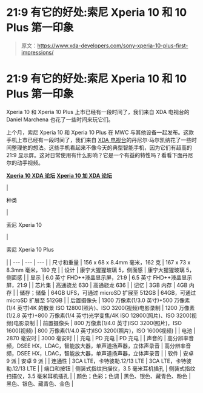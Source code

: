 # 21:9 有它的好处:索尼 Xperia 10 和 10 Plus 第一印象

> 原文：<https://www.xda-developers.com/sony-xperia-10-plus-first-impressions/>

# 21:9 有它的好处:索尼 Xperia 10 和 10 Plus 第一印象

Xperia 10 和 Xperia 10 Plus 上市已经有一段时间了，我们来自 XDA 电视台的 Daniel Marchena 也花了一些时间来玩它们。

上个月，索尼 Xperia 10 和 Xperia 10 Plus 在 MWC 与其他设备一起发布。这款手机上市已经有一段时间了，我们来自 [XDA 电视台](https://www.youtube.com/user/xdadevelopers?sub_confirmation=1)的丹尼尔·马尔凯纳花了一些时间整理他的想法。这些手机看起来不像今天的典型智能手机，因为它们有超高的 21:9 显示屏。这对日常使用有什么影响？它是一个有益的特性吗？看看下面丹尼尔的动手视频。

[**Xperia 10 XDA 论坛**](https://forum.xda-developers.com/xperia-10) [**Xperia 10 加 XDA 论坛**](https://forum.xda-developers.com/10-plus)

| 

种类

 | 

索尼 Xperia 10

 | 

索尼 Xperia 10 Plus

 |
| --- | --- | --- |
| 尺寸和重量 | 156 x 68 x 8.4mm 毫米，162 克 | 167 x 73 x 8.3mm 毫米，180 克 |
| 设计 | 康宁大猩猩玻璃 5，侧面感 | 康宁大猩猩玻璃 5，侧面感 |
| 显示 | 6.0 英寸 FHD++液晶显示屏，21:9 | 6.5 英寸 FHD++液晶显示屏，21:9 |
| 芯片集 | 高通骁龙 630 | 高通骁龙 636 |
| 记忆 | 3GB 内存 | 4GB 内存 |
| 储存；储备 | 64GB UFS，可通过 microSD 扩展至 512GB | 64GB，可通过 microSD 扩展至 512GB |
| 后置摄像头 | 1300 万像素(1/3.0 英寸)+500 万像素(1/4 英寸)4K 的散景 ISO 12800(照片)、ISO 3200(视频)电影录制 | 1200 万像素(1/2.8 英寸)+800 万像素(1/4 英寸)光学变焦/4K ISO 12800(照片)、ISO 3200(视频)电影录制 |
| 前置摄像头 | 800 万像素(1/4.0 英寸)ISO 3200(照片)，ISO 1600(视频) | 800 万像素(1/4.0 英寸)ISO 3200(照片)，ISO 1600(视频) |
| 电池 | 2870 毫安时 | 3000 毫安时 |
| 充电 | PD 充电 | PD 充电 |
| 声音的 | 高分辨率音频，DSEE HX，LDAC，智能放大器，单声道扬声器，立体声录音 | 高分辨率音频，DSEE HX，LDAC，智能放大器，单声道扬声器，立体声录音 |
| 软件 | 安卓 9 派 | 安卓 9 派 |
| 连通性 | 3CA LTE，卡特彼勒.12/13 LTE | 3CA LTE，卡特彼勒.12/13 LTE |
| 端口和按钮 | 侧装式指纹扫描仪，3.5 毫米耳机插孔 | 侧装式指纹扫描仪，3.5 毫米耳机插孔 |
| 颜色；色彩；色调 | 黑色、银色、藏青色、粉色 | 黑色、银色、藏青色、金色 |